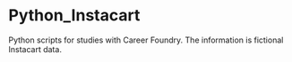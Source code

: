 # Python_Instacart
Python scripts for studies with Career Foundry.  The information is fictional Instacart data.  
